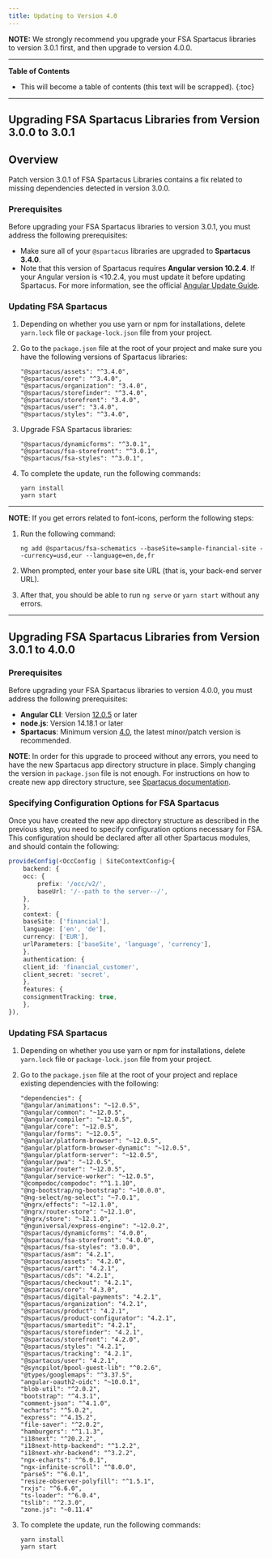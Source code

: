 ```yaml
---
title: Updating to Version 4.0
---
```


**NOTE:**  We strongly recommend you upgrade your FSA Spartacus libraries to version 3.0.1 first, and then upgrade to version 4.0.0.

***

**Table of Contents**

- This will become a table of contents (this text will be scrapped).
{:toc}

***


## Upgrading FSA Spartacus Libraries from Version 3.0.0 to 3.0.1


## Overview

Patch version 3.0.1 of FSA Spartacus Libraries contains a fix related to missing dependencies detected in version 3.0.0.


### Prerequisites

Before upgrading your FSA Spartacus libraries to version 3.0.1, you must address the following prerequisites:

- Make sure all of your `@spartacus` libraries are upgraded to **Spartacus 3.4.0**. 
- Note that this version of Spartacus requires **Angular version 10.2.4**. 
If your Angular version is <10.2.4, you must update it before updating Spartacus. 
For more information, see the official [Angular Update Guide](https://update.angular.io/).
  

### Updating FSA Spartacus

1. Depending on whether you use yarn or npm for installations, delete `yarn.lock` file or `package-lock.json` file from your project.

2. Go to the `package.json` file at the root of your project and make sure you have the following versions of Spartacus libraries:

    ```shell
    "@spartacus/assets": "^3.4.0",
    "@spartacus/core": "^3.4.0",
    "@spartacus/organization": "3.4.0",
    "@spartacus/storefinder": "^3.4.0",
    "@spartacus/storefront": "3.4.0",
    "@spartacus/user": "3.4.0",
    "@spartacus/styles": "^3.4.0",
    ```
   
3. Upgrade FSA Spartacus libraries:  
   
     ```shell
     "@spartacus/dynamicforms": "^3.0.1",
     "@spartacus/fsa-storefront": "^3.0.1",
     "@spartacus/fsa-styles": "^3.0.1",
     ```

5. To complete the update, run the following commands:

    ```shell
    yarn install
    yarn start
    ```

***
   
**NOTE**: If you get errors related to font-icons, perform the following steps:

1. Run the following command:

    `ng add @spartacus/fsa-schematics --baseSite=sample-financial-site --currency=usd,eur --language=en,de,fr`

2. When prompted, enter your base site URL (that is, your back-end server URL).

3. After that, you should be able to run `ng serve` or `yarn start` without any errors.

***

   
## Upgrading FSA Spartacus Libraries from Version 3.0.1 to 4.0.0


### Prerequisites

Before upgrading your FSA Spartacus libraries to version 4.0.0, you must address the following prerequisites:

- **Angular CLI**: Version [12.0.5](https://update.angular.io/) or later
- **node.js**: Version 14.18.1 or later
- **Spartacus**: Minimum version [4.0](https://sap.github.io/spartacus-docs/updating-to-version-4/), the latest minor/patch version is recommended.

**NOTE**: In order for this upgrade to proceed without any errors, you need to have the new Spartacus app directory structure in place. 
Simply changing the version in `package.json` file is not enough. 
For instructions on how to create new app directory structure, see [Spartacus documentation](https://sap.github.io/spartacus-docs/updating-to-version-4/).

### Specifying Configuration Options for FSA Spartacus

Once you have created the new app directory structure as described in the previous step, you need to specify configuration options necessary for FSA. 
This configuration should be declared after all other Spartacus modules, and should contain the following:

```ts
provideConfig(<OccConfig | SiteContextConfig>{
    backend: {
    occ: {
        prefix: '/occ/v2/',
        baseUrl: '/--path to the server--/',
    },
    },
    context: {
    baseSite: ['financial'],
    language: ['en', 'de'],
    currency: ['EUR'],
    urlParameters: ['baseSite', 'language', 'currency'],
    },
    authentication: {
    client_id: 'financial_customer',
    client_secret: 'secret',
    },
    features: {
    consignmentTracking: true,
    },
}),
```

### Updating FSA Spartacus

1. Depending on whether you use yarn or npm for installations, delete `yarn.lock` file or `package-lock.json` file from your project.

2. Go to the `package.json` file at the root of your project and replace existing dependencies with the following:

    ```shell
    "dependencies": {
    "@angular/animations": "~12.0.5",
    "@angular/common": "~12.0.5",
    "@angular/compiler": "~12.0.5",
    "@angular/core": "~12.0.5",
    "@angular/forms": "~12.0.5",
    "@angular/platform-browser": "~12.0.5",
    "@angular/platform-browser-dynamic": "~12.0.5",
    "@angular/platform-server": "~12.0.5",
    "@angular/pwa": "~12.0.5",
    "@angular/router": "~12.0.5",
    "@angular/service-worker": "~12.0.5",
    "@compodoc/compodoc": "^1.1.10",
    "@ng-bootstrap/ng-bootstrap": "~10.0.0",
    "@ng-select/ng-select": "~7.0.1",
    "@ngrx/effects": "~12.1.0",
    "@ngrx/router-store": "~12.1.0",
    "@ngrx/store": "~12.1.0",
    "@nguniversal/express-engine": "~12.0.2",
    "@spartacus/dynamicforms": "4.0.0",
    "@spartacus/fsa-storefront": "4.0.0",
    "@spartacus/fsa-styles": "3.0.0",
    "@spartacus/asm": "4.2.1",
    "@spartacus/assets": "4.2.0",
    "@spartacus/cart": "4.2.1",
    "@spartacus/cds": "4.2.1",
    "@spartacus/checkout": "4.2.1",
    "@spartacus/core": "4.3.0",
    "@spartacus/digital-payments": "4.2.1",
    "@spartacus/organization": "4.2.1",
    "@spartacus/product": "4.2.1",
    "@spartacus/product-configurator": "4.2.1",
    "@spartacus/smartedit": "4.2.1",
    "@spartacus/storefinder": "4.2.1",
    "@spartacus/storefront": "4.2.0",
    "@spartacus/styles": "4.2.1",
    "@spartacus/tracking": "4.2.1",
    "@spartacus/user": "4.2.1",
    "@syncpilot/bpool-guest-lib": "^0.2.6",
    "@types/googlemaps": "^3.37.5",
    "angular-oauth2-oidc": "~10.0.1",
    "blob-util": "^2.0.2",
    "bootstrap": "^4.3.1",
    "comment-json": "^4.1.0",
    "echarts": "^5.0.2",
    "express": "^4.15.2",
    "file-saver": "^2.0.2",
    "hamburgers": "^1.1.3",
    "i18next": "^20.2.2",
    "i18next-http-backend": "^1.2.2",
    "i18next-xhr-backend": "^3.2.2",
    "ngx-echarts": "^6.0.1",
    "ngx-infinite-scroll": "^8.0.0",
    "parse5": "^6.0.1",
    "resize-observer-polyfill": "^1.5.1",
    "rxjs": "^6.6.0",
    "ts-loader": "^6.0.4",
    "tslib": "^2.3.0",
    "zone.js": "~0.11.4"
    ```

3. To complete the update, run the following commands:

    ```shell
    yarn install
    yarn start
    ```
